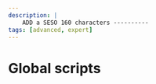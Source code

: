 ```yaml
---
description: |
    ADD a SESO 160 characters ----------
tags: [advanced, expert]
---
```



# Global scripts

